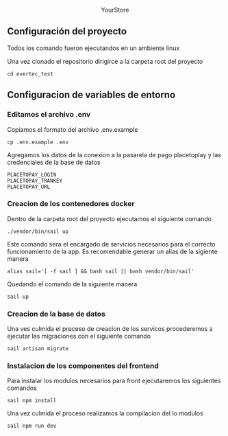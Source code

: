 <p align="center">YourStore</p>

## Configuración del proyecto

Todos los comando fueron ejecutandos en un ambiente linux

Una vez clonado el repositorio dirigirce a la carpeta root del proyecto
```
cd evertec_test 
```
## Configuracion de variables de entorno
### Editamos el archivo .env
Copiamos el formato del archivo .env.example
```
cp .env.example .env
```
Agregamos los datos de la conexion a la pasarela de pago placetoplay y las credenciales de la base de datos
```
PLACETOPAY_LOGIN
PLACETOPAY_TRANKEY
PLACETOPAY_URL
```
### Creacion de los contenedores docker
Dentro de la carpeta root del proyecto ejecutamos el siguiente comando
```
./vendor/bin/sail up
```
Este comando sera el encargado de servicios necesarios para el correcto funcionamiento de la app.
Es recomendable generar un alias de la sigiente manera
```
alias sail='[ -f sail ] && bash sail || bash vendor/bin/sail'
```
Quedando el comando de la siguiente manera
```
sail up
```
### Creacion de la base de datos
Una ves culmida el preceso de creacion de los servicos procederemos a ejecutar las migraciones con el siguiente comando
```
sail artisan migrate
```
### Instalacion de los componentes del frontend
Para instalar los modulos necesarios para front ejecutaremos los siguientes comandos
```
sail npm install
```
Una vez culmida el proceso realizamos la compilacion del lo modulos
```
sail npm run dev
```
